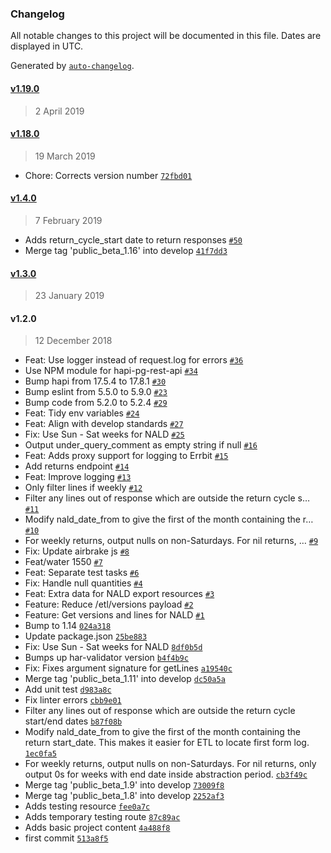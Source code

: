 ### Changelog

All notable changes to this project will be documented in this file. Dates are displayed in UTC.

Generated by [`auto-changelog`](https://github.com/CookPete/auto-changelog).

#### [v1.19.0](https://github.com/DEFRA/water-abstraction-import/compare/v1.18.0...v1.19.0)

> 2 April 2019

#### [v1.18.0](https://github.com/DEFRA/water-abstraction-import/compare/v1.4.0...v1.18.0)

> 19 March 2019

- Chore: Corrects version number [`72fbd01`](https://github.com/DEFRA/water-abstraction-import/commit/72fbd01e35243d03ca1be833c1e99bd82855e66b)

#### [v1.4.0](https://github.com/DEFRA/water-abstraction-import/compare/v1.3.0...v1.4.0)

> 7 February 2019

- Adds return_cycle_start date to return responses [`#50`](https://github.com/DEFRA/water-abstraction-import/pull/50)
- Merge tag 'public_beta_1.16' into develop [`41f7dd3`](https://github.com/DEFRA/water-abstraction-import/commit/41f7dd3ff76d5d4429abfdf90e2d78e79520c30d)

#### [v1.3.0](https://github.com/DEFRA/water-abstraction-import/compare/v1.2.0...v1.3.0)

> 23 January 2019

#### v1.2.0

> 12 December 2018

- Feat: Use logger instead of request.log for errors [`#36`](https://github.com/DEFRA/water-abstraction-import/pull/36)
- Use NPM module for hapi-pg-rest-api [`#34`](https://github.com/DEFRA/water-abstraction-import/pull/34)
- Bump hapi from 17.5.4 to 17.8.1 [`#30`](https://github.com/DEFRA/water-abstraction-import/pull/30)
- Bump eslint from 5.5.0 to 5.9.0 [`#23`](https://github.com/DEFRA/water-abstraction-import/pull/23)
- Bump code from 5.2.0 to 5.2.4 [`#29`](https://github.com/DEFRA/water-abstraction-import/pull/29)
- Feat: Tidy env variables [`#24`](https://github.com/DEFRA/water-abstraction-import/pull/24)
- Feat: Align with develop standards [`#27`](https://github.com/DEFRA/water-abstraction-import/pull/27)
- Fix: Use Sun - Sat weeks for NALD [`#25`](https://github.com/DEFRA/water-abstraction-import/pull/25)
- Output under_query_comment as empty string if null [`#16`](https://github.com/DEFRA/water-abstraction-import/pull/16)
- Feat: Adds proxy support for logging to Errbit [`#15`](https://github.com/DEFRA/water-abstraction-import/pull/15)
- Add returns endpoint [`#14`](https://github.com/DEFRA/water-abstraction-import/pull/14)
- Feat: Improve logging [`#13`](https://github.com/DEFRA/water-abstraction-import/pull/13)
- Only filter lines if weekly [`#12`](https://github.com/DEFRA/water-abstraction-import/pull/12)
- Filter any lines out of response which are outside the return cycle s… [`#11`](https://github.com/DEFRA/water-abstraction-import/pull/11)
- Modify nald_date_from to give the first of the month containing the r… [`#10`](https://github.com/DEFRA/water-abstraction-import/pull/10)
- For weekly returns, output nulls on non-Saturdays.  For nil returns, … [`#9`](https://github.com/DEFRA/water-abstraction-import/pull/9)
- Fix: Update airbrake js [`#8`](https://github.com/DEFRA/water-abstraction-import/pull/8)
- Feat/water 1550 [`#7`](https://github.com/DEFRA/water-abstraction-import/pull/7)
- Feat: Separate test tasks [`#6`](https://github.com/DEFRA/water-abstraction-import/pull/6)
- Fix: Handle null quantities [`#4`](https://github.com/DEFRA/water-abstraction-import/pull/4)
- Feat: Extra data for NALD export resources [`#3`](https://github.com/DEFRA/water-abstraction-import/pull/3)
- Feature: Reduce /etl/versions payload [`#2`](https://github.com/DEFRA/water-abstraction-import/pull/2)
- Feature: Get versions and lines for NALD [`#1`](https://github.com/DEFRA/water-abstraction-import/pull/1)
- Bump to 1.14 [`024a318`](https://github.com/DEFRA/water-abstraction-import/commit/024a318335186fa6b586ab9857173cc82ca5b1d5)
- Update package.json [`25be883`](https://github.com/DEFRA/water-abstraction-import/commit/25be8839fdb3092973c8d10db4f186b5e3238f17)
- Fix: Use Sun - Sat weeks for NALD [`8df0b5d`](https://github.com/DEFRA/water-abstraction-import/commit/8df0b5d545061e73f203e9d93414659af01a18b6)
- Bumps up har-validator version [`b4f4b9c`](https://github.com/DEFRA/water-abstraction-import/commit/b4f4b9c9f3a04b5a3452238f01bf4657daedc164)
- Fix: Fixes argument signature for getLines [`a19540c`](https://github.com/DEFRA/water-abstraction-import/commit/a19540c279f2c6b4d422e5225da82a0a9e63375a)
- Merge tag 'public_beta_1.11' into develop [`dc50a5a`](https://github.com/DEFRA/water-abstraction-import/commit/dc50a5a22b5f8d15ae3b62332004af682e2801ba)
- Add unit test [`d983a8c`](https://github.com/DEFRA/water-abstraction-import/commit/d983a8c451c267237e8164a32ba901d8b1858880)
- Fix linter errors [`cbb9e01`](https://github.com/DEFRA/water-abstraction-import/commit/cbb9e0112113462f431e1fb617712168008abf6b)
- Filter any lines out of response which are outside the return cycle start/end dates [`b87f08b`](https://github.com/DEFRA/water-abstraction-import/commit/b87f08b13aac2caa825f28328e799ba824de51f0)
- Modify nald_date_from to give the first of the month containing the return start_date.  This makes it easier for ETL to locate first form log. [`1ec0fa5`](https://github.com/DEFRA/water-abstraction-import/commit/1ec0fa5efafba45346e206154a897a7efb0e3e49)
- For weekly returns, output nulls on non-Saturdays.  For nil returns, only output 0s for weeks with end date inside abstraction period. [`cb3f49c`](https://github.com/DEFRA/water-abstraction-import/commit/cb3f49c0a933ff3a7326488d98dbf91675a3c358)
- Merge tag 'public_beta_1.9' into develop [`73009f8`](https://github.com/DEFRA/water-abstraction-import/commit/73009f8961d5ff705edd701ec2fd5ab8677f1c56)
- Merge tag 'public_beta_1.8' into develop [`2252af3`](https://github.com/DEFRA/water-abstraction-import/commit/2252af3e97ef288d91b545be8c566ef9ce74a183)
- Adds testing resource [`fee0a7c`](https://github.com/DEFRA/water-abstraction-import/commit/fee0a7c05ad7e62ef0013fad0d7de6b5176b5ea4)
- Adds temporary testing route [`87c89ac`](https://github.com/DEFRA/water-abstraction-import/commit/87c89acf8b0d385d394be5124afe7a92762b44b6)
- Adds basic project content [`4a488f8`](https://github.com/DEFRA/water-abstraction-import/commit/4a488f8febf233dbf2bf7aa44adff1298cf7d2b6)
- first commit [`513a8f5`](https://github.com/DEFRA/water-abstraction-import/commit/513a8f55b8c499f59d1eec0676eb16325cc06038)
